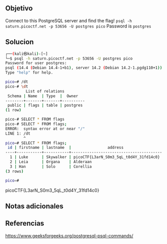 ## Objetivo
Connect to this PostgreSQL server and find the flag! `psql -h saturn.picoctf.net -p 53656 -U postgres pico` Password is `postgres`

## Solucion
```bash
┌──(kali㉿kali)-[~]
└─$ psql -h saturn.picoctf.net -p 53656 -U postgres pico  
Password for user postgres: 
psql (14.4 (Debian 14.4-1+b1), server 14.2 (Debian 14.2-1.pgdg110+1))
Type "help" for help.

pico=# /dt
pico-# \dt
         List of relations
 Schema | Name  | Type  |  Owner   
--------+-------+-------+----------
 public | flags | table | postgres
(1 row)

pico-# SELECT * FROM flags
pico-# SELECT * FROM flags;
ERROR:  syntax error at or near "/"
LINE 1: /dt
        ^
pico=# SELECT * FROM flags;
 id | firstname | lastname  |                address                 
----+-----------+-----------+----------------------------------------
  1 | Luke      | Skywalker | picoCTF{L3arN_S0m3_5qL_t0d4Y_31fd14c0}
  2 | Leia      | Organa    | Alderaan
  3 | Han       | Solo      | Corellia
(3 rows)

pico=# 


```
picoCTF{L3arN_S0m3_5qL_t0d4Y_31fd14c0}
## Notas adicionales

## Referencias
https://www.geeksforgeeks.org/postgresql-psql-commands/